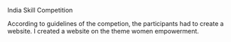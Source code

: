 India Skill Competition

According to guidelines of the competion, the participants had to create a website.
I created a website on the theme women empowerment. 

